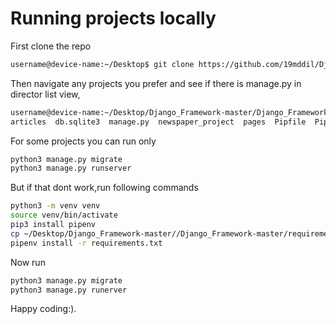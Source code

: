 # Running projects locally
First clone the repo 
```bash
username@device-name:~/Desktop$ git clone https://github.com/19mddil/Django_Framework.git
```
Then navigate any projects you prefer and see if there is manage.py in director list view,
```bash
username@device-name:~/Desktop/Django_Framework-master/Django_Framework-master/demo_projects/news$ ls
articles  db.sqlite3  manage.py  newspaper_project  pages  Pipfile  Pipfile.lock  Procfile  requirements.txt  users
```
For some projects you can run only
```bash
python3 manage.py migrate
python3 manage.py runserver
```
But if that dont work,run following commands
```bash
python3 -m venv venv
source venv/bin/activate
pip3 install pipenv
cp ~/Desktop/Django_Framework-master//Django_Framework-master/requirements.txt .
pipenv install -r requirements.txt
```
Now run
```bash
python3 manage.py migrate
python3 manage.py runerver
```


Happy coding:).


